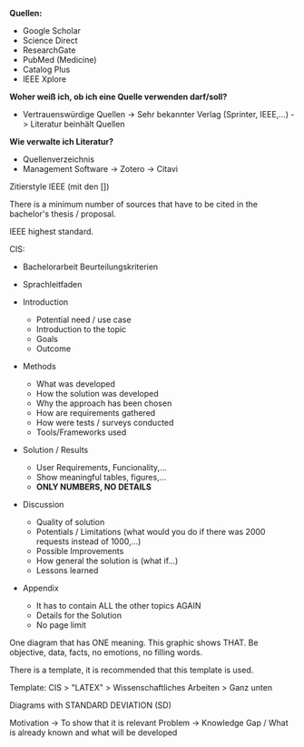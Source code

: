 
**Quellen:**
- Google Scholar
- Science Direct
- ResearchGate
- PubMed (Medicine)
- Catalog Plus
- IEEE Xplore



**Woher weiß ich, ob ich eine Quelle verwenden darf/soll?**
- Vertrauenswürdige Quellen
	-> Sehr bekannter Verlag (Sprinter, IEEE,...)
	-> Literatur beinhält Quellen




**Wie verwalte ich Literatur?**
- Quellenverzeichnis
- Management Software
	-> Zotero
	-> Citavi


Zitierstyle IEEE (mit den \[])


There is a minimum number of sources that have to be cited in the bachelor's thesis / proposal.

IEEE highest standard.


CIS:
- Bachelorarbeit Beurteilungskriterien
- Sprachleitfaden



- Introduction
	- Potential need / use case
	- Introduction to the topic
	- Goals
	- Outcome
- Methods
	- What was developed
	- How the solution was developed
	- Why the approach has been chosen
	- How are requirements gathered
	- How were tests / surveys conducted
	- Tools/Frameworks used
- Solution / Results
	- User Requirements, Funcionality,...
	- Show meaningful tables, figures,...
	- **ONLY NUMBERS, NO DETAILS**
- Discussion 
	- Quality of solution
	- Potentials / Limitations (what would you do if there was 2000 requests instead of 1000,...)
	- Possible Improvements
	- How general the solution is (what if...)
	- Lessons learned
- Appendix
	- It has to contain ALL the other topics AGAIN
	- Details for the Solution
	- No page limit


One diagram that has ONE meaning. This graphic shows THAT.
Be objective, data, facts, no emotions, no filling words.

There is a template, it is recommended that this template is used.

Template: CIS > "LATEX" > Wissenschaftliches Arbeiten > Ganz unten


Diagrams with STANDARD DEVIATION (SD)

Motivation -> To show that it is relevant
Problem -> Knowledge Gap / What is already known and what will be developed